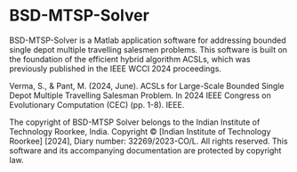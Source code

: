 # BSD-MTSP-Solver
BSD-MTSP-Solver is a Matlab application software for addressing bounded single depot multiple travelling salesmen problems. This software is built on the foundation of the efficient hybrid algorithm ACSLs, which was previously published in the IEEE WCCI 2024 proceedings.

Verma, S., & Pant, M. (2024, June). ACSLs for Large-Scale Bounded Single Depot Multiple Travelling Salesman Problem. In 2024 IEEE Congress on Evolutionary Computation (CEC) (pp. 1-8). IEEE.

The copyright of BSD-MTSP Solver belongs to the Indian Institute of Technology Roorkee, India.
Copyright © [Indian Institute of Technology Roorkee] [2024], Diary number: 32269/2023-CO/L.  All rights reserved. This software and its accompanying documentation are protected by copyright law.

